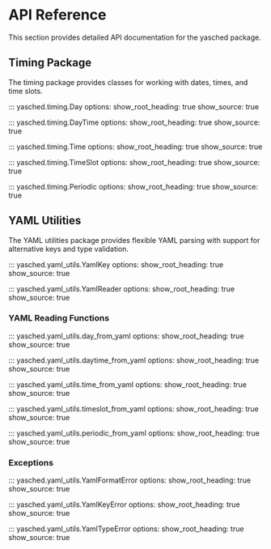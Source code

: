 # API Reference

This section provides detailed API documentation for the yasched package.

## Timing Package

The timing package provides classes for working with dates, times, and time slots.

::: yasched.timing.Day
    options:
      show_root_heading: true
      show_source: true

::: yasched.timing.DayTime
    options:
      show_root_heading: true
      show_source: true

::: yasched.timing.Time
    options:
      show_root_heading: true
      show_source: true

::: yasched.timing.TimeSlot
    options:
      show_root_heading: true
      show_source: true

::: yasched.timing.Periodic
    options:
      show_root_heading: true
      show_source: true

## YAML Utilities

The YAML utilities package provides flexible YAML parsing with support for alternative keys and type validation.

::: yasched.yaml_utils.YamlKey
    options:
      show_root_heading: true
      show_source: true

::: yasched.yaml_utils.YamlReader
    options:
      show_root_heading: true
      show_source: true

### YAML Reading Functions

::: yasched.yaml_utils.day_from_yaml
    options:
      show_root_heading: true
      show_source: true

::: yasched.yaml_utils.daytime_from_yaml
    options:
      show_root_heading: true
      show_source: true

::: yasched.yaml_utils.time_from_yaml
    options:
      show_root_heading: true
      show_source: true

::: yasched.yaml_utils.timeslot_from_yaml
    options:
      show_root_heading: true
      show_source: true

::: yasched.yaml_utils.periodic_from_yaml
    options:
      show_root_heading: true
      show_source: true

### Exceptions

::: yasched.yaml_utils.YamlFormatError
    options:
      show_root_heading: true
      show_source: true

::: yasched.yaml_utils.YamlKeyError
    options:
      show_root_heading: true
      show_source: true

::: yasched.yaml_utils.YamlTypeError
    options:
      show_root_heading: true
      show_source: true
